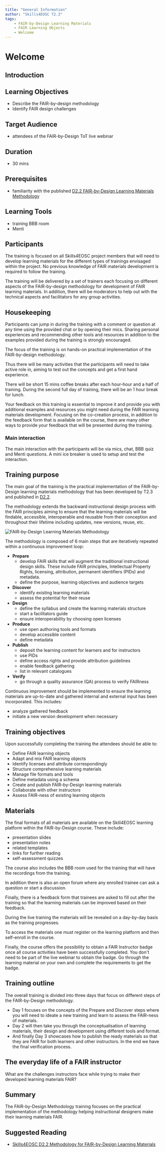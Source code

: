 ```yaml
---
title: "General Information"
author: "Skills4EOSC T2.3"
tags: 
    - FAIR-by-Design Learning Materials
    - FAIR Learning Objects
    - Welcome
---
```


# Welcome

## Introduction

## Learning Objectives
- Describe the FAIR-by-design methodology
- Identify FAIR design challenges

## Target Audience
- attendees of the FAIR-by-Design ToT live webinar

## Duration
- 30 mins

## Prerequisites
- familiarity with the published [D2.2 FAIR-by-Design Learning Materials Methodology](https://zenodo.org/record/7875541)

## Learning Tools
- training BBB room
- Menti

## Participants

The training is focused on all Skills4EOSC project members that will need to develop learning materials for the different types of trainings envisaged within the project. No previous knowledge of FAIR materials development is required to follow the training. 

The training will be delivered by a set of trainers each focusing on different aspects of the FAIR-by-design methodology for development of FAIR learning materials. In addition, there will be moderators to help out with the technical aspects and facilitators for any group activities. 

## Housekeeping

Participants can jump in during the training with a comment or question at any time using the provided chat or by opening their mics. Sharing personal experiences and recommending other tools and resources in addition to the examples provided during the training is strongly encouraged.

The focus of the training is on hands-on practical implementation of the FAIR-by-design methodology.

Thus there will be many activities that the participants will need to take active role in, aiming to test out the concepts and get a first hand experience.

There will be short 15 mins coffee breaks after each hour-hour and a half of training. During the second full day of training, there will be an 1 hour break for lunch.

Your feedback on this training is essential to improve it and provide you with additional examples and resources you might need during the FAIR learning materials development. Focusing on the co-creation process, in addition to the feedback form that is available on the course, there are many other ways to provide your feedback that will be presented during the training.

### Main interaction

The main interaction with the participants will be via mics, chat, BBB quiz and Menti questions.
A mini ice breaker is used to setup and test the interaction.

## Training purpose

The main goal of the training is the practical implementation of the FAIR-by-Design learning materials methodology that has been developed by T2.3 and published in [D2.2](https://zenodo.org/record/7875541).

The methodology extends the backward instructional design process with the FAIR principles aiming to ensure that the learning materials will be findable, accessible, interoperable and reusable from their conception and throughout their lifetime including updates, new versions, reuse, etc. 

![FAIR-by-Design Learning Materials Methodology](attachments/methodology.png)

The methodology is composed of 6 main steps that are iteratively repeated within a continuous improvement loop:

- **Prepare**
    - develop FAIR skills that will augment the traditional instructional design skills. These include FAIR principles, Intellectual Property Rights, licensing, attribution, permanent identifiers (PIDs) and metadata. 
    - define the purpose, learning objectives and audience targets
- **Discover**
    - identify existing learning materials
    - assess the potential for their reuse
- **Design**
    - define the syllabus and create the learning materials structure
    - start a facilitators guide 
    - ensure interoperability by choosing open licenses
- **Produce**
    - use open authoring tools and formats
    - develop accessible content
    - define metadata
- **Publish**
    - deposit the learning content for learners and for instructors
    - use PIDs
    - define access rights and provide attribution guidelines
    - enable feedback gathering
    - list in relevant catalogues
- **Verify**
    - go through a quality assurance (QA) process to verify FAIRness

Continuous improvement should be implemented to ensure the learning materials are up-to-date and gathered internal and external input has been incorporated. This includes: 

- analyze gathered feedback
- initiate a new version development when necessary

## Training objectives
Upon successfully completing the training the attendees should be able to:

- Define FAIR learning objects
- Adapt and mix FAIR learning objects
- Identify licenses and attribute correspondingly
- Structure comprehensive learning materials
- Manage file formats and tools
- Define metadata using a schema
- Create and publish FAIR-by-Design learning materials
- Collaborate with other instructors
- Assess FAIR-ness of existing learning objects 

## Materials
The final formats of all materials are available on the Skill4EOSC learning platform within the FAIR-by-Design course. These include:

- presentation slides 
- presentation notes
- related templates
- links for further reading
- self-assessment quizzes

The course also includes the BBB room used for the training that will have the recordings from the training. 

In addition there is also an open forum where any enrolled trainee can ask a question or start a discussion.

Finally, there is a feedback form that trainees are asked to fill out after the training so that the learning materials can be improved based on their feedback.

During the live training the materials will be revealed on a day-by-day basis as the training progresses. 

To access the materials one must register on the learning platform and then self-enroll in the course. 

Finally, the course offers the possibility to obtain a FAIR Instructor badge once all course activities have been successfully completed. You don't need to be part of the live webinar to obtain the badge. Go through the learning material on your own and complete the requirements to get the badge.

## Training outline
The overall training is divided into three days that focus on different steps of the FAIR-by-Design methodology. 

- Day 1 focuses on the concepts of the Prepare and Discover steps where you will need to ideate a new training and learn to assess the FAIR-ness of materials. 
- Day 2 will then take you through the conceptualisation of learning materials, their design and development using different tools and format. 
- And finally Day 3 showcases how to publish the ready materials so that they are FAIR for both learners and other instructors. In the end we have the final verification process. 


## The everyday life of a FAIR instructor

What are the challenges instructors face while trying to make their developed learning materials FAIR?


## Summary

The FAIR-by-Design Methodology training focuses on the practical implementation of the methodology helping instructional designers make their learning materials FAIR. 


## Suggested Reading
- [Skills4EOSC D2.2 Methodology for FAIR-by-Design Learning Materials](https://zenodo.org/record/7875541)

